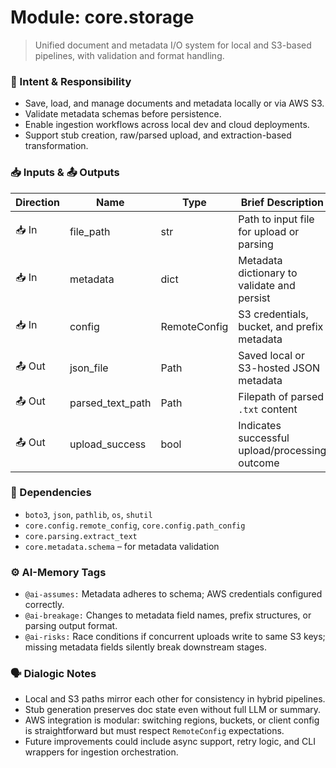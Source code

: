 # Module: core.storage
> Unified document and metadata I/O system for local and S3-based pipelines, with validation and format handling.

### 🎯 Intent & Responsibility
- Save, load, and manage documents and metadata locally or via AWS S3.
- Validate metadata schemas before persistence.
- Enable ingestion workflows across local dev and cloud deployments.
- Support stub creation, raw/parsed upload, and extraction-based transformation.

### 📥 Inputs & 📤 Outputs
| Direction | Name            | Type         | Brief Description                                                         |
|-----------|------------------|--------------|---------------------------------------------------------------------------|
| 📥 In     | file_path        | str          | Path to input file for upload or parsing                                  |
| 📥 In     | metadata         | dict         | Metadata dictionary to validate and persist                               |
| 📥 In     | config           | RemoteConfig | S3 credentials, bucket, and prefix metadata                               |
| 📤 Out    | json_file        | Path         | Saved local or S3-hosted JSON metadata                                    |
| 📤 Out    | parsed_text_path | Path         | Filepath of parsed `.txt` content                                         |
| 📤 Out    | upload_success   | bool         | Indicates successful upload/processing outcome                            |

### 🔗 Dependencies
- `boto3`, `json`, `pathlib`, `os`, `shutil`
- `core.config.remote_config`, `core.config.path_config`
- `core.parsing.extract_text`
- `core.metadata.schema` – for metadata validation

### ⚙️ AI-Memory Tags
- `@ai-assumes:` Metadata adheres to schema; AWS credentials configured correctly.
- `@ai-breakage:` Changes to metadata field names, prefix structures, or parsing output format.
- `@ai-risks:` Race conditions if concurrent uploads write to same S3 keys; missing metadata fields silently break downstream stages.

### 🗣 Dialogic Notes
- Local and S3 paths mirror each other for consistency in hybrid pipelines.
- Stub generation preserves doc state even without full LLM or summary.
- AWS integration is modular: switching regions, buckets, or client config is straightforward but must respect `RemoteConfig` expectations.
- Future improvements could include async support, retry logic, and CLI wrappers for ingestion orchestration.

